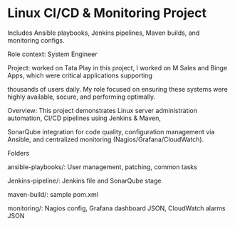# Linux CI/CD \& Monitoring Project

Includes Ansible playbooks, Jenkins pipelines, Maven builds, and monitoring configs.





Role context: System Engineer



Project: worked on Tata Play in this project, I worked on M Sales and Binge Apps, which were critical applications supporting

thousands of users daily. My role focused on ensuring these systems were highly available, secure, and performing optimally.





Overview: This project demonstrates Linux server administration automation, CI/CD pipelines using Jenkins \& Maven,

SonarQube integration for code quality, configuration management via Ansible, and centralized monitoring (Nagios/Grafana/CloudWatch).



Folders

ansible-playbooks/: User management, patching, common tasks

Jenkins-pipeline/: Jenkins file and SonarQube stage

maven-build/: sample pom.xml

monitoring/: Nagios config, Grafana dashboard JSON, CloudWatch alarms JSON

